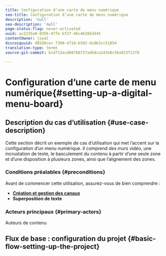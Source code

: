 ```yaml
---
title: Configuration d’une carte de menu numérique
seo-title: Configuration d’une carte de menu numérique
description: 'null'
seo-description: 'null'
page-status-flag: never-activated
uuid: ac2235a0-0356-47fe-bf27-46c4628b3445
contentOwner: jsyal
discoiquuid: d85d8cec-7390-4718-b502-dc863cc51854
translation-type: tm+mt
source-git-commit: bcd713acd687b0727adb8ca243e8c56a923f11f8

---
```



# Configuration d’une carte de menu numérique{#setting-up-a-digital-menu-board}

## Description du cas d’utilisation {#use-case-description}

Cette section décrit un exemple de cas d’utilisation qui met l’accent sur la configuration d’un menu numérique. Il comprend des murs vidéo, une incrustation de texte, le basculement du contenu à partir d’une seule zone et d’une disposition à plusieurs zones, ainsi que l’alignement des zones.

### Conditions préalables {#preconditions}

Avant de commencer cette utilisation, assurez-vous de bien comprendre :

* **[Création et gestion des canaux](/help/screens/managing-channels.md)**
* **Superposition de texte**

### Acteurs principaux {#primary-actors}

Auteurs de contenu

## Flux de base : configuration du projet {#basic-flow-setting-up-the-project}

